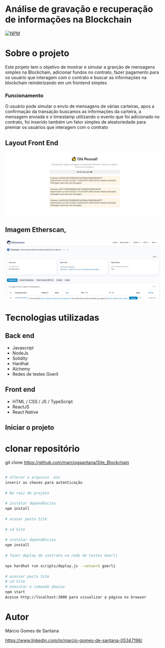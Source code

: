 # Análise de gravação e recuperação de informações na Blockchain
[![NPM](https://img.shields.io/npm/l/react)](https://github.com/marciogsantana/hackathon_celo/blob/main/LICENCE) 

# Sobre o projeto

Este projeto tem o objetivo de mostrar e simular
a gravção de mensagens simples na Blockchain,
adicionar fundos no contrato, fazer pagamento para os 
usuário que interagem com o contrato e buscar as informações
na blockchain reinderizando  em um frontend simples


### Funcionamento

O usuário pode simular o envio de mensagens de várias
carteiras, apos a confirmação da transação buscamos as informações
da carteira, a mensagem enviada e o timestamp utilizando o 
evento que foi adicionado no contrato, foi inserido também um
fator simples de aleatoriedade para premiar os usuários que interagem com o contrato


## Layout Front End
![Front1](https://github.com/marciogsantana/imagens/blob/main/site_final_postagem.png) 

## Imagem Etherscan,
![Etherscan](https://github.com/marciogsantana/imagens/blob/main/etherscan.png)  


# Tecnologias utilizadas
## Back end
- Javascript
- NodeJs
- Solidity
- Hardhat
- Alchemy
- Redes de testes Goerli
## Front end
- HTML / CSS / JS / TypeScript
- ReactJS
- React Native
## Iniciar o projeto

# clonar repositório
git clone https://github.com/marciogsantana/Site_Blockchain

```bash

# alterar o arqvuivo .env
inserir as chaves para autenticação

# Na raiz do projeto

# instalar dependências
npm install

# acesar pasta Site 

# cd Site

# instalar dependências
npm install

# fazer deploy do contrato na rede de testes Goerli

npx hardhat run scripts/deploy.js --network goerli

# acessar pasta Site
# cd Site
# executar o comando abaixo
npm start
Acesse http://localhost:3000 para visualizar a página no browser
```

# Autor

Márcio Gomes de Santana

https://www.linkedin.com/in/marcio-gomes-de-santana-05347198/
